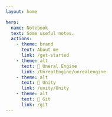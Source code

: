 ```yaml
---
layout: home

hero:
  name: Notebook
  text: Some useful notes.
  actions:
    - theme: brand
      text: About me
      link: /get-started
    - theme: alt
      text: 📌 Uneral Engine
      link: /UnrealEngine/unrealengine
    - theme: alt
      text: 📌 Unity
      link: /unity/Unity
    - theme: alt
      text: 📌 Git
      link: /git
---
```


